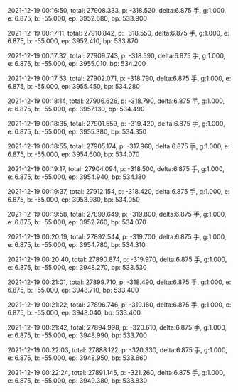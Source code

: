 2021-12-19 00:16:50, total: 27908.333, p: -318.520, delta:6.875 手, g:1.000, e: 6.875, b: -55.000, ep: 3952.680, bp: 533.900

2021-12-19 00:17:11, total: 27910.842, p: -318.550, delta:6.875 手, g:1.000, e: 6.875, b: -55.000, ep: 3952.410, bp: 533.870

2021-12-19 00:17:32, total: 27909.743, p: -318.590, delta:6.875 手, g:1.000, e: 6.875, b: -55.000, ep: 3955.010, bp: 534.200

2021-12-19 00:17:53, total: 27902.071, p: -318.790, delta:6.875 手, g:1.000, e: 6.875, b: -55.000, ep: 3955.450, bp: 534.280

2021-12-19 00:18:14, total: 27906.626, p: -318.790, delta:6.875 手, g:1.000, e: 6.875, b: -55.000, ep: 3957.130, bp: 534.490

2021-12-19 00:18:35, total: 27901.559, p: -319.420, delta:6.875 手, g:1.000, e: 6.875, b: -55.000, ep: 3955.380, bp: 534.350

2021-12-19 00:18:55, total: 27905.174, p: -317.960, delta:6.875 手, g:1.000, e: 6.875, b: -55.000, ep: 3954.600, bp: 534.070

2021-12-19 00:19:17, total: 27904.094, p: -318.500, delta:6.875 手, g:1.000, e: 6.875, b: -55.000, ep: 3954.940, bp: 534.180

2021-12-19 00:19:37, total: 27912.154, p: -318.420, delta:6.875 手, g:1.000, e: 6.875, b: -55.000, ep: 3953.980, bp: 534.050

2021-12-19 00:19:58, total: 27899.649, p: -319.800, delta:6.875 手, g:1.000, e: 6.875, b: -55.000, ep: 3952.760, bp: 534.070

2021-12-19 00:20:19, total: 27892.544, p: -319.700, delta:6.875 手, g:1.000, e: 6.875, b: -55.000, ep: 3954.780, bp: 534.310

2021-12-19 00:20:40, total: 27890.874, p: -319.970, delta:6.875 手, g:1.000, e: 6.875, b: -55.000, ep: 3948.270, bp: 533.530

2021-12-19 00:21:01, total: 27899.710, p: -318.490, delta:6.875 手, g:1.000, e: 6.875, b: -55.000, ep: 3948.710, bp: 533.400

2021-12-19 00:21:22, total: 27896.746, p: -319.160, delta:6.875 手, g:1.000, e: 6.875, b: -55.000, ep: 3948.040, bp: 533.400

2021-12-19 00:21:42, total: 27894.998, p: -320.610, delta:6.875 手, g:1.000, e: 6.875, b: -55.000, ep: 3948.990, bp: 533.700

2021-12-19 00:22:03, total: 27888.122, p: -320.330, delta:6.875 手, g:1.000, e: 6.875, b: -55.000, ep: 3948.950, bp: 533.660

2021-12-19 00:22:24, total: 27891.145, p: -321.260, delta:6.875 手, g:1.000, e: 6.875, b: -55.000, ep: 3949.380, bp: 533.830
